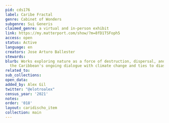 ```yaml
---
pid: cds176
label: Caribe Fractal
genre: Cabinet of Wonders
subgenre: Sui Generis
claimed_genre: a virtual and in-person exhibit
link: https://my.matterport.com/show/?m=8fD1TSFoph5
access: open
status: Active
language: en
creators: Jose Arturo Ballester
stewards:
blurb: Works exploring nature as a force of destruction, dispersal, and renewal in
  the Caribbean's ongoing dialogue with climate change and ties to diaspora.
related_to:
sub_collections:
open_data:
added_by: Alex Gil
twitter: "@elotroalex"
census_year: '2021'
notes:
order: '018'
layout: caridischo_item
collection: main
---
```

